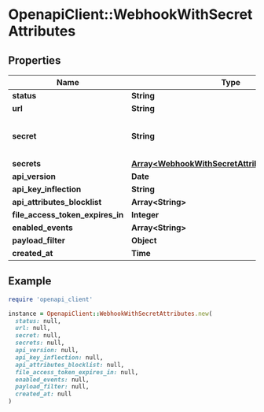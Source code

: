 # OpenapiClient::WebhookWithSecretAttributes

## Properties

| Name | Type | Description | Notes |
| ---- | ---- | ----------- | ----- |
| **status** | **String** |  | [optional] |
| **url** | **String** |  | [optional] |
| **secret** | **String** | secret is deprecated in favor of secrets | [optional] |
| **secrets** | [**Array&lt;WebhookWithSecretAttributesSecretsInner&gt;**](WebhookWithSecretAttributesSecretsInner.md) |  | [optional] |
| **api_version** | **Date** |  | [optional] |
| **api_key_inflection** | **String** |  | [optional] |
| **api_attributes_blocklist** | **Array&lt;String&gt;** |  | [optional] |
| **file_access_token_expires_in** | **Integer** |  | [optional] |
| **enabled_events** | **Array&lt;String&gt;** |  | [optional] |
| **payload_filter** | **Object** |  | [optional] |
| **created_at** | **Time** |  | [optional] |

## Example

```ruby
require 'openapi_client'

instance = OpenapiClient::WebhookWithSecretAttributes.new(
  status: null,
  url: null,
  secret: null,
  secrets: null,
  api_version: null,
  api_key_inflection: null,
  api_attributes_blocklist: null,
  file_access_token_expires_in: null,
  enabled_events: null,
  payload_filter: null,
  created_at: null
)
```

